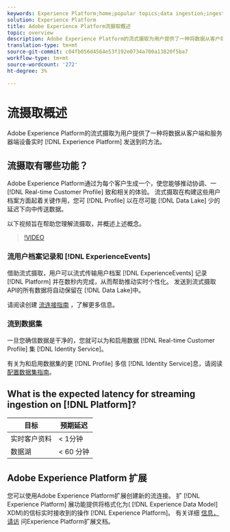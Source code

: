 ```yaml
---
keywords: Experience Platform;home;popular topics;data ingestion;ingested data;streaming;overview;streaming ingestion;latency;streaming latency;
solution: Experience Platform
title: Adobe Experience Platform流摄取概述
topic: overview
description: Adobe Experience Platform的流式摄取为用户提供了一种将数据从客户端和服务器端设备实时发送到Experience Platform的方法。
translation-type: tm+mt
source-git-commit: c04fb056d4564e53f192e0734a700a13820f5ba7
workflow-type: tm+mt
source-wordcount: '272'
ht-degree: 3%

---
```



# 流摄取概述

Adobe Experience Platform的流式摄取为用户提供了一种将数据从客户端和服务器端设备实时 [!DNL Experience Platform] 发送到的方法。

## 流摄取有哪些功能？

Adobe Experience Platform通过为每个客户生成一个，使您能够推动协调、一 [!DNL Real-time Customer Profile] 致和相关的体验。 流式摄取在构建这些用户档案方面起着关键作用，您可 [!DNL Profile] 以在尽可能 [!DNL Data Lake] 少的延迟下向中传送数据。

以下视频旨在帮助您理解流摄取，并概述上述概念。

>[!VIDEO](https://video.tv.adobe.com/v/28425?quality=12&learn=on)

### 流用户档案记录和 [!DNL ExperienceEvents]

借助流式摄取，用户可以流式传输用户档案 [!DNL ExperienceEvents] 记录 [!DNL Platform] 并在数秒内完成，从而帮助推动实时个性化。 发送到流式摄取API的所有数据将自动保留在 [!DNL Data Lake]中。

请阅读创建 [流连接指南](../tutorials/create-streaming-connection.md) ，了解更多信息。

### 流到数据集

一旦您确信数据是干净的，您就可以为和启用数据 [!DNL Real-time Customer Profile] 集 [!DNL Identity Service]。

有关为和启用数据集的更 [!DNL Profile] 多信 [!DNL Identity Service]息，请阅读 [配置数据集指南](../../profile/tutorials/dataset-configuration.md)。

## What is the expected latency for streaming ingestion on [!DNL Platform]?

| 目标 | 预期延迟 |
| --------- | ---------------- |
| 实时客户资料 | &lt; 1分钟 |
| 数据湖 | &lt; 60 分钟 |

## Adobe Experience Platform 扩展

您可以使用Adobe Experience Platform扩展创建新的流连接。 扩 [!DNL Experience Platform] 展功能提供将格式化为( [!DNL Experience Data Model] XDM)的信标实时接收到的操作 [!DNL Experience Platform]。 有关详细 [信息，请访](https://docs.adobe.com/content/help/en/launch/using/extensions-ref/adobe-extension/adobe-experience-platform-extension.html) 问Experience Platform扩展文档。